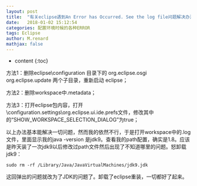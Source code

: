 ```yaml
---
layout: post
title:  "有关eclipse遇到An Error has Occurred. See the log file问题解决办法"
date:   2018-01-02 15:12:54
categories: 配置环境时候的各种ERROR
tags: Eclipse
author: M.renard
mathjax: false
---
```


* content
{:toc}

方法1：删除eclipse\configuration 目录下的 org.eclipse.osgi org.eclipse.update 两个子目录，重新启动 eclipse；

方法2：删除workspace中.metadata；

方法3：打开eclipse包内容，打开 \configuration\.settings\org.eclipse.ui.ide.prefs文件，修改其中的“SHOW_WORKSPACE_SELECTION_DIALOG”为true；

以上办法基本能解决一切问题，然而我的依然不行，于是打开workspace中的.log文件，里面显示我的java -version 是jdk9。查看我的path配置，确实是1.8。应该是昨天装了一次jdk9以后修改过path文件然后出现了不知道哪里的问题。怒卸载jdk9：

	sudo rm -rf /Library/Java/JavaVirtualMachines/jdk9.jdk
	
这回弹出的问题就改为了JDK的问题了。卸载了eclipse重装，一切都好了起来。